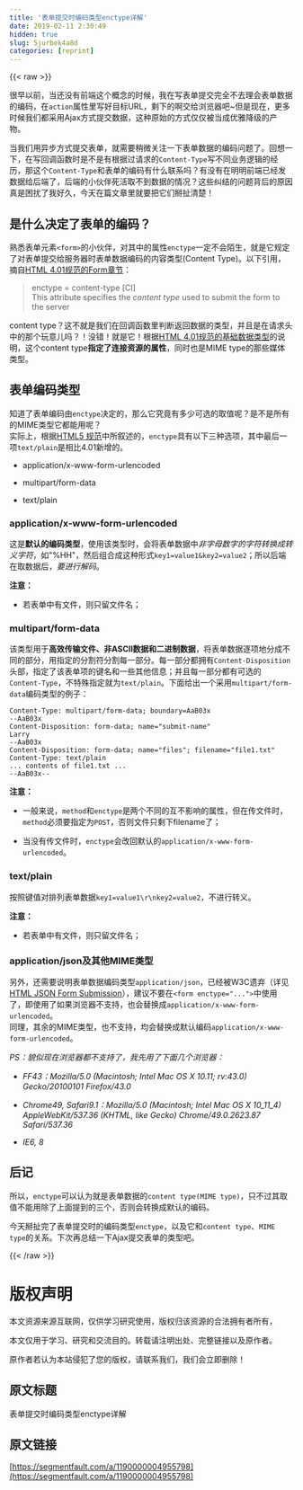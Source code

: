 ```yaml
---
title: '表单提交时编码类型enctype详解' 
date: 2019-02-11 2:30:49
hidden: true
slug: 5jurbek4a8d
categories: [reprint]
---
```


{{< raw >}}

                    
<p>很早以前，当还没有前端这个概念的时候，我在写表单提交完全不去理会表单数据的编码，在<code>action</code>属性里写好目标URL，剩下的啊交给浏览器吧~但是现在，更多时候我们都采用Ajax方式提交数据，这种原始的方式仅仅被当成优雅降级的产物。</p>
<p>当我们用异步方式提交表单，就需要稍微关注一下表单数据的编码问题了。回想一下，在写回调函数时是不是有根据过请求的<code>Content-Type</code>写不同业务逻辑的经历，那这个<code>Content-Type</code>和表单的编码有什么联系吗？有没有在明明前端已经发数据给后端了，后端的小伙伴死活取不到数据的情况？这些纠结的问题背后的原因真是困扰了我好久，今天在篇文章里就要把它们掰扯清楚！</p>
<h2 id="articleHeader0">是什么决定了表单的编码？</h2>
<p>熟悉表单元素<code>&lt;form&gt;</code>的小伙伴，对其中的属性<code>enctype</code>一定不会陌生，就是它规定了对表单提交给服务器时表单数据编码的内容类型(Content Type)。以下引用，摘自<a href="http://www.w3.org/TR/1999/REC-html401-19991224/interact/forms.html#adef-enctype" rel="nofollow noreferrer" target="_blank">HTML 4.01规范的Form章节</a>：</p>
<blockquote><p>enctype = content-type [CI]<br>This attribute specifies the <em>content type</em> used to submit the form to the server</p></blockquote>
<p>content type？这不就是我们在回调函数里判断返回数据的类型，并且是在请求头中的那个玩意儿吗？！没错！就是它！根据<a href="http://www.w3.org/TR/1999/REC-html401-19991224/types.html#type-content-type" rel="nofollow noreferrer" target="_blank">HTML 4.01规范的基础数据类型</a>的说明，这个content type<strong>指定了连接资源的属性</strong>，同时也是MIME type的那些媒体类型。</p>
<h2 id="articleHeader1">表单编码类型</h2>
<p>知道了表单编码由<code>enctype</code>决定的，那么它究竟有多少可选的取值呢？是不是所有的MIME类型它都能用呢？<br>实际上，根据<a href="http://www.w3.org/TR/2014/REC-html5-20141028/forms.html#attr-fs-enctype" rel="nofollow noreferrer" target="_blank">HTML5 规范</a>中所叙述的，<code>enctype</code>具有以下三种选项，其中最后一项<code>text/plain</code>是相比4.01新增的。</p>
<ul>
<li><p>application/x-www-form-urlencoded</p></li>
<li><p>multipart/form-data</p></li>
<li><p>text/plain</p></li>
</ul>
<h3 id="articleHeader2">application/x-www-form-urlencoded</h3>
<p>这是<strong>默认的编码类型</strong>，使用该类型时，会将表单数据中<em>非字母数字的字符转换成转义字符</em>，如"%HH"，然后组合成这种形式<code>key1=value1&amp;key2=value2</code>；所以后端在取数据后，<em>要进行解码</em>。</p>
<p><strong>注意：</strong></p>
<ul><li><p>若表单中有文件，则只留文件名；</p></li></ul>
<h3 id="articleHeader3">multipart/form-data</h3>
<p>该类型用于<strong>高效传输文件、非ASCII数据和二进制数据</strong>，将表单数据逐项地分成不同的部分，用指定的分割符分割每一部分。每一部分都拥有<code>Content-Disposition</code>头部，指定了该表单项的键名和一些其他信息；并且每一部分都有可选的<code>Content-Type</code>，不特殊指定就为<code>text/plain</code>。下面给出一个采用<code>multipart/form-data</code>编码类型的例子：</p>
<div class="widget-codetool" style="display:none;">
      <div class="widget-codetool--inner">
      <span class="selectCode code-tool" data-toggle="tooltip" data-placement="top" title="" data-original-title="全选"></span>
      <span type="button" class="copyCode code-tool" data-toggle="tooltip" data-placement="top" data-clipboard-text="Content-Type: multipart/form-data; boundary=AaB03x   
--AaB03x   
Content-Disposition: form-data; name=&quot;submit-name&quot;   
Larry   
--AaB03x   
Content-Disposition: form-data; name=&quot;files&quot;; filename=&quot;file1.txt&quot;   
Content-Type: text/plain   
... contents of file1.txt ...       
--AaB03x--
" title="" data-original-title="复制"></span>
      <span type="button" class="saveToNote code-tool" data-toggle="tooltip" data-placement="top" title="" data-original-title="放进笔记"></span>
      </div>
      </div><pre class="hljs applescript"><code>Content-Type: multipart/form-data; boundary=AaB03x   
<span class="hljs-comment">--AaB03x   </span>
Content-Disposition: form-data; <span class="hljs-built_in">name</span>=<span class="hljs-string">"submit-name"</span>   
Larry   
<span class="hljs-comment">--AaB03x   </span>
Content-Disposition: form-data; <span class="hljs-built_in">name</span>=<span class="hljs-string">"files"</span>; filename=<span class="hljs-string">"file1.txt"</span>   
Content-Type: <span class="hljs-built_in">text</span>/plain   
... <span class="hljs-built_in">contents</span> <span class="hljs-keyword">of</span> file1.txt ...       
<span class="hljs-comment">--AaB03x--</span>
</code></pre>
<p><strong>注意：</strong></p>
<ul>
<li><p>一般来说，<code>method</code>和<code>enctype</code>是两个不同的互不影响的属性，但在传文件时，<code>method</code>必须要指定为<code>POST</code>，否则文件只剩下filename了；</p></li>
<li><p>当没有传文件时，<code>enctype</code>会改回默认的<code>application/x-www-form-urlencoded</code>。</p></li>
</ul>
<h3 id="articleHeader4">text/plain</h3>
<p>按照键值对排列表单数据<code>key1=value1\r\nkey2=value2</code>，不进行转义。</p>
<p><strong>注意：</strong></p>
<ul><li><p>若表单中有文件，则只留文件名；</p></li></ul>
<h3 id="articleHeader5">application/json及其他MIME类型</h3>
<p>另外，还需要说明表单数据编码类型<code>application/json</code>，已经被W3C遗弃（详见<a href="http://www.w3.org/TR/2015/NOTE-html-json-forms-20150929/#the-application-json-encoding-algorithm" rel="nofollow noreferrer" target="_blank">HTML JSON Form Submission</a>），建议不要在<code>&lt;form enctype="..."&gt;</code>中使用了，即使用了如果浏览器不支持，也会替换成<code>application/x-www-form-urlencoded</code>。<br>同理，其余的MIME类型，也不支持，均会替换成默认编码<code>application/x-www-form-urlencoded</code>。</p>
<p><em>PS：貌似现在浏览器都不支持了，我先用了下面几个浏览器：</em></p>
<ul>
<li><p><em>FF43：Mozilla/5.0 (Macintosh; Intel Mac OS X 10.11; rv:43.0) Gecko/20100101 Firefox/43.0</em></p></li>
<li><p><em>Chrome49, Safari9.1：Mozilla/5.0 (Macintosh; Intel Mac OS X 10_11_4) AppleWebKit/537.36 (KHTML, like Gecko) Chrome/49.0.2623.87 Safari/537.36</em></p></li>
<li><p><em>IE6, 8</em></p></li>
</ul>
<h2 id="articleHeader6">后记</h2>
<p>所以，<code>enctype</code>可以认为就是表单数据的<code>content type(MIME type)</code>，只不过其取值不能用除了上面提到的三个，否则会转换成默认的编码。</p>
<p>今天掰扯完了表单提交时的编码类型<code>enctype</code>，以及它和<code>content type</code>、<code>MIME type</code>的关系。下次再总结一下Ajax提交表单的类型吧。</p>

                
{{< /raw >}}

# 版权声明
本文资源来源互联网，仅供学习研究使用，版权归该资源的合法拥有者所有，

本文仅用于学习、研究和交流目的。转载请注明出处、完整链接以及原作者。

原作者若认为本站侵犯了您的版权，请联系我们，我们会立即删除！

## 原文标题
表单提交时编码类型enctype详解

## 原文链接
[https://segmentfault.com/a/1190000004955798](https://segmentfault.com/a/1190000004955798)

